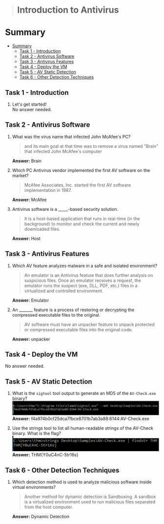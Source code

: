 > # Introduction to Antivirus

# Summary
* [Summary](#summary)
   * [Task 1 - Introduction](#task-1---introduction)
   * [Task 2 - Antivirus Software](#task-2---antivirus-software)
   * [Task 3 - Antivirus Features](#task-3---antivirus-features)
   * [Task 4 - Deploy the VM](#task-4---deploy-the-vm)
   * [Task 5 - AV Static Detection](#task-5---av-static-detection)
   * [Task 6 - Other Detection Techniques](#task-6---other-detection-techniques)

## Task 1 - Introduction
1. Let's get started!<br>
    No answer needed.

## Task 2 - Antivirus Software
1. What was the virus name that infected John McAfee's PC?<br>
    > and its main goal at that time was to remove a virus named "Brain" that infected John McAfee's computer

    **Answer:** Brain

1. Which PC Antivirus vendor implemented the first AV software on the market?<br>
    > McAfee Associates, Inc. started the first AV software implementation in 1987.

    **Answer:** McAfee

1. Antivirus software is a _____-based security solution.<br>
    > It is a host-based application that runs in real-time (in the background) to monitor and check the current and newly downloaded files.

    **Answer:** Host

## Task 3 - Antivirus Features
1. Which AV feature analyzes malware in a safe and isolated environment?<br>
    > An emulator is an Antivirus feature that does further analysis on suspicious files. Once an emulator receives a request, the emulator runs the suspect (exe, DLL, PDF, etc.) files in a virtualized and controlled environment.

    **Answer:** Emulator

1. An _______ feature is a process of restoring or decrypting the compressed executable files to the original. <br>
    >  AV software must have an unpacker feature to unpack protected or compressed executable files into the original code.

    **Answer:** unpacker

## Task 4 - Deploy the VM
No answer needed.

## Task 5 - AV Static Detection
1. What is the `sigtool` tool output to generate an MD5 of the `AV-Check.exe` binary?<br>
    ![](images/1.png)<br>
    **Answer:** f4a974b0cf25dca7fbce8701b7ab3a88:6144:AV-Check.exe

1. Use the strings tool to list all human-readable strings of the AV-Check binary. What is the flag?<br>
    ![](images/2.png)<br>
    **Answer:** THM{Y0uC4nC-5tr16s}

## Task 6 - Other Detection Techniques
1. Which detection method is used to analyze malicious software inside virtual environments?<br>
    > Another method for dynamic detection is Sandboxing. A sandbox is a virtualized environment used to run malicious files separated from the host computer. 

    **Answer:** Dynamic Detection
